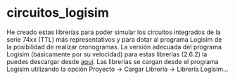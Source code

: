 # circuitos_logisim
He creado estas librerías para poder simular los circuitos integrados de la serie 74xx (TTL) más representativos y para dotar al programa Logisim de la posibilidad de realizar cronogramas. La versión adecuada del programa Logisim (básicamente por su velocidad) para estas librerías (2.6.2) la puedes descargar desde [aquí](https://sourceforge.net/projects/circuit/files/2.6.x/2.6.2/logisim-generic-2.6.2.jar/download). Las librerías se cargan desde el programa Logisim utilizando la opción Proyecto → Cargar Librería → Librería Logisim...
